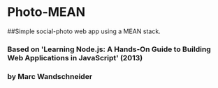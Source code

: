 # Photo-MEAN
##Simple social-photo web app using a MEAN stack.

### Based on 'Learning Node.js: A Hands-On Guide to Building Web Applications in JavaScript' (2013)
### by Marc Wandschneider
